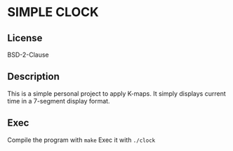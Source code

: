 # SIMPLE CLOCK

## License
BSD-2-Clause

## Description
This is a simple personal project to apply K-maps.
It simply displays current time in a 7-segment display format.

## Exec
Compile the program with `make`
Exec it with `./clock`
